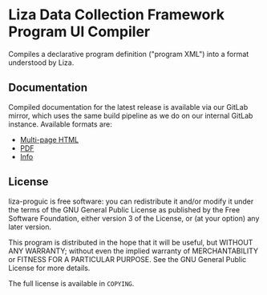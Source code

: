 # Liza Data Collection Framework Program UI Compiler
<!--
  Copyright (C) 2017 R-T Specialty, LLC.

  This file is part of liza-proguic.

  Copying and distribution of this file, with or without modification, are
  permitted in any medium without royalty provided the copyright notice and
  this notice are preserved.  This file is offered as-is, without warranty
  of any kind.
-->

Compiles a declarative program definition ("program XML") into a format
understood by Liza.


## Documentation
Compiled documentation for the latest release is available via our GitLab
mirror, which uses the same build pipeline as we do on our internal GitLab
instance.  Available formats are:

- [Multi-page HTML][doc-html]
- [PDF][doc-pdf]
- [Info][doc-info]


## License
liza-proguic is free software: you can redistribute it and/or modify it
under the terms of the GNU General Public License as published by the Free
Software Foundation, either version 3 of the License, or (at your option)
any later version.

This program is distributed in the hope that it will be useful, but WITHOUT
ANY WARRANTY; without even the implied warranty of MERCHANTABILITY or
FITNESS FOR A PARTICULAR PURPOSE.  See the GNU General Public License for
more details.

The full license is available in `COPYING`.

[doc-html]: https://lovullo.gitlab.io/liza-proguic/
[doc-pdf]: https://lovullo.gitlab.io/liza-proguic/liza-proguic.pdf
[doc-info]: https://lovullo.gitlab.io/liza-proguic/liza-proguic.info

